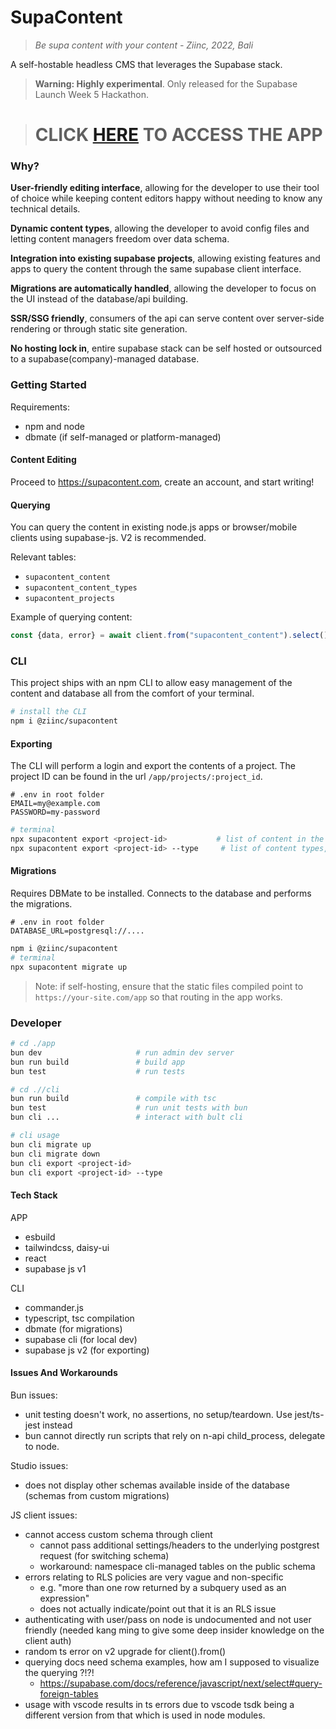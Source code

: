 # SupaContent

> _Be supa content with your content - Ziinc, 2022, Bali_


A self-hostable headless CMS that leverages the Supabase stack.

> **Warning: Highly experimental**. Only released for the Supabase Launch Week 5 Hackathon.

> # CLICK [HERE](https://supacontent.com/app) TO ACCESS THE APP

### Why?

**User-friendly editing interface**, allowing for the developer to use their tool of choice while keeping content editors happy without needing to know any technical details.

**Dynamic content types**, allowing the developer to avoid config files and letting content managers freedom over data schema.

**Integration into existing supabase projects**, allowing existing features and apps to query the content through the same supabase client interface.

**Migrations are automatically handled**, allowing the developer to focus on the UI instead of the database/api building.

**SSR/SSG friendly**, consumers of the api can serve content over server-side rendering or through static site generation.

**No hosting lock in**, entire supabase stack can be self hosted or outsourced to a supabase(company)-managed database.

### Getting Started

Requirements:

- npm and node
- dbmate (if self-managed or platform-managed)

#### Content Editing

Proceed to https://supacontent.com, create an account, and start writing!

#### Querying

You can query the content in existing node.js apps or browser/mobile clients using supabase-js. V2 is recommended.

Relevant tables:

- `supacontent_content`
- `supacontent_content_types`
- `supacontent_projects`

Example of querying content:
```js
const {data, error} = await client.from("supacontent_content").select().eq("id", "eq", 1)
```

### CLI

This project ships with an npm CLI to allow easy management of the content and database all from the comfort of your terminal.

```bash
# install the CLI
npm i @ziinc/supacontent
```

#### Exporting

The CLI will perform a login and export the contents of a project. The project ID can be found in the url `/app/projects/:project_id`.

```
# .env in root folder
EMAIL=my@example.com
PASSWORD=my-password
```

```bash
# terminal
npx supacontent export <project-id>           # list of content in the project
npx supacontent export <project-id> --type     # list of content types, with embeded content under the content key.
```

#### Migrations

Requires DBMate to be installed. Connects to the database and performs the migrations.

```
# .env in root folder
DATABASE_URL=postgresql://....
```

```bash
npm i @ziinc/supacontent
# terminal
npx supacontent migrate up
```

> Note: if self-hosting, ensure that the static files compiled point to `https://your-site.com/app` so that routing in the app works.

### Developer

```bash
# cd ./app
bun dev                     # run admin dev server
bun run build               # build app
bun test                    # run tests

# cd .//cli
bun run build               # compile with tsc
bun test                    # run unit tests with bun
bun cli ...                 # interact with bult cli

# cli usage
bun cli migrate up
bun cli migrate down
bun cli export <project-id>
bun cli export <project-id> --type
```

#### Tech Stack
APP
- esbuild
- tailwindcss, daisy-ui
- react
- supabase js v1

CLI
- commander.js
- typescript, tsc compilation
- dbmate (for migrations)
- supabase cli (for local dev)
- supabase js v2 (for exporting)

#### Issues And Workarounds

Bun issues:

- unit testing doesn't work, no assertions, no setup/teardown. Use jest/ts-jest instead
- bun cannot directly run scripts that rely on n-api child_process, delegate to node.

Studio issues:

- does not display other schemas available inside of the database (schemas from custom migrations)

JS client issues:

- cannot access custom schema through client
  - cannot pass additional settings/headers to the underlying postgrest request (for switching schema)
  - workaround: namespace cli-managed tables on the public schema
- errors relating to RLS policies are very vague and non-specific
  - e.g. "more than one row returned by a subquery used as an expression"
  - does not actually indicate/point out that it is an RLS issue
- authenticating with user/pass on node is undocumented and not user friendly (needed kang ming to give some deep insider knowledge on the client auth)
- random ts error on v2 upgrade for client().from()
- querying docs need schema examples, how am I supposed to visualize the querying ?!?!
  - https://supabase.com/docs/reference/javascript/next/select#query-foreign-tables
- usage with vscode results in ts errors due to vscode tsdk being a different version from that which is used in node modules.
